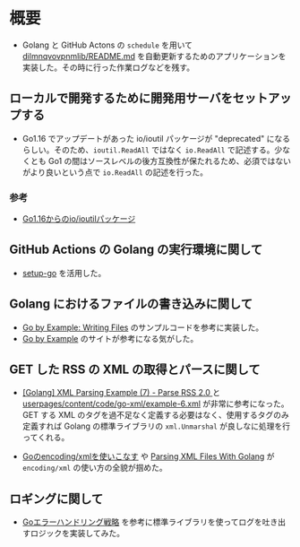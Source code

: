 # 概要

- Golang と GitHub Actons の `schedule` を用いて [dilmnqvovpnmlib/README.md](https://github.com/dilmnqvovpnmlib/dilmnqvovpnmlib/blob/gh-pages/README.md) を自動更新するためのアプリケーションを実装した。その時に行った作業ログなどを残す。

## ローカルで開発するために開発用サーバをセットアップする

- Go1.16 でアップデートがあった io/ioutil パッケージが "deprecated" になるらしい。そのため、`ioutil.ReadAll` ではなく `io.ReadAll` で記述する。少なくとも Go1 の間はソースレベルの後方互換性が保たれるため、必須ではないがより良いという点で `io.ReadAll` の記述を行った。

### 参考

- [Go1.16からのio/ioutilパッケージ ](https://future-architect.github.io/articles/20210210/)

## GitHub Actions の Golang の実行環境に関して

- [setup-go](https://github.com/actions/setup-go) を活用した。

## Golang におけるファイルの書き込みに関して

- [Go by Example: Writing Files](https://gobyexample.com/writing-files) のサンプルコードを参考に実装した。
- [Go by Example](https://gobyexample.com) のサイトが参考になる気がした。

## GET した RSS の XML の取得とパースに関して

- [[Golang] XML Parsing Example (7) - Parse RSS 2.0 ](https://siongui.github.io/2015/02/27/go-parse-rss2/) と [userpages/content/code/go-xml/example-6.xml](https://github.com/siongui/userpages/blob/master/content/code/go-xml/example-6.xml) が非常に参考になった。GET する XML のタグを過不足なく定義する必要はなく、使用するタグのみ定義すれば Golang の標準ライブラリの `xml.Unmarshal` が良しなに処理を行ってくれる。

- [Goのencoding/xmlを使いこなす](https://qiita.com/ono_matope/items/70080cc33b75152c5c2a) や [Parsing XML Files With Golang](https://tutorialedge.net/golang/parsing-xml-with-golang/) が `encoding/xml` の使い方の全貌が掴めた。

## ロギングに関して

- [Goエラーハンドリング戦略](https://zenn.dev/nobonobo/articles/0b722c9c2b18d5) を参考に標準ライブラリを使ってログを吐き出すロジックを実装してみた。
